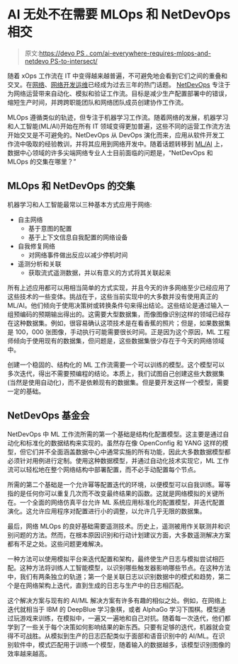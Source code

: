 # AI 无处不在需要 MLOps 和 NetDevOps 相交

> 原文:[https://devo PS . com/ai-everywhere-requires-mlops-and-netdevo PS-to-intersect/](https://devops.com/ai-everywhere-requires-mlops-and-netdevops-to-intersect/)

随着 xOps 工作流在 IT 中变得越来越普遍，不可避免地会看到它们之间的重叠和交叉。在[网络](https://devops.com/?s=networking)、[网络开发运维](https://devops.com/?s=NetDevOps)已经成为过去三年的热门话题。 [NetDevOps](https://github.com/juliogomez/netdevops) 专注于为网络运营带来自动化、模拟和验证工作流。目标是减少生产配置部署中的错误，缩短生产时间，并跨跨职能团队和网络团队成员创建协作工作流。

MLOps 遵循类似的轨迹，但专注于机器学习工作流。随着网络的发展，机器学习和人工智能(ML/AI)开始在所有 IT 领域变得更加普遍，这些不同的运营工作流方法开始交叉是不可避免的。NetDevOps 从 DevOps 演化而来，应用从软件开发工作流中吸取的经验教训，并将其应用到网络开发中。随着话题转移到 [ML/AI](https://devops.com/?s=ML%2FAI) 上，数据中心领域的许多尖端网络专业人士目前面临的问题是，“NetDevOps 和 MLOps 的交集在哪里？”

## MLOps 和 NetDevOps 的交集

机器学习和人工智能最常以三种基本方式应用于网络:

*   自主网络
    *   基于意图的配置
    *   基于上下文信息自我配置的网络设备
*   自我修复网络
    *   对网络事件做出反应以减少停机时间
*   遥测分析和关联
    *   获取流式遥测数据，并以有意义的方式将其关联起来

所有上述应用都可以用相当简单的方式实现，并且今天的许多网络至少已经应用了这些技术的一些变体。挑战在于，这些当前实现中的大多数并没有使用真正的 ML/AI。他们倾向于使用决策树或转换条件句来得出结论。这些结论是通过输入一组预编码的预期输出得出的。这需要大型数据集，而像图像识别这样的领域已经存在这种数据集。例如，很容易确认这项技术是在看香蕉的照片；但是，如果数据集是 100，000 张图像，手动执行可能需要很长时间。正是因为这个原因，ML 工程师倾向于使用现有的数据集，但问题是，这些数据集很少存在于今天的网络领域中。

创建一个稳固的、结构化的 ML 工作流需要一个可以训练的模型。这个模型可以多次迭代，得出不需要预编程的结论。本质上，我们试图自己创建这些大数据集(当然是使用自动化)，而不是依赖现有的数据集。但是要开发这样一个模型，需要一定的基础。

## NetDevOps 基金会

NetDevOps 中 ML 工作流所需的第一个基础是结构化配置模型。这主要是通过自动化和标准化的数据结构来实现的。虽然存在像 OpenConfig 和 YANG 这样的模型，但它们并不全面涵盖数据中心中通常实施的所有功能，因此大多数数据模型都必须针对用例进行定制。使用这种数据模型，并通过自动化技术实现它，ML 工作流可以轻松地在整个网络结构中部署配置，而不必手动配置每个节点。

所需的第二个基础是一个允许幂等配置迭代的环境，以便模型可以自我训练。幂等指的是任何你可以重复几次而不改变最终结果的函数。这就是网络模拟的关键所在。一个全面的网络仿真平台允许 ML 系统应用标准化的配置模型，并迭代配置演化。这允许应用程序对配置进行小的调整，以允许几乎无限的数据集。

最后，网络 MLOps 的良好基础需要遥测技术。历史上，遥测被用作关联测井和识别问题的方法。然而，在根本原因识别和行动计划建议方面，大多数遥测解决方案都有不足之处。这些问题更难解决。

一种方法可以使用模拟平台来迭代配置和架构，最终使生产日志与模拟尝试相匹配。这种方法将训练人工智能模型，以识别哪些触发器影响哪些节点。在这种方法中，我们有两条独立的轨道；第一个是关联日志以识别数据中的模式和趋势，第二个是在网络架构上迭代，直到生成的日志与生产中的日志相匹配。

这个解决方案与现有的 AI/ML 解决方案有许多有趣的相似之处。例如，在网络上迭代就相当于 IBM 的 DeepBlue 学习象棋，或者 AlphaGo 学习下围棋。模型通过玩游戏来训练，在模拟中，一遍又一遍地和自己对抗。随着每一次迭代，他们都学到了一些关于每个决策如何影响结果的新东西。只要有足够的迭代，机器就会变得不可战胜。从模拟到生产的日志匹配类似于面部和语音识别中的 AI/ML。在识别软件中，模式匹配用于训练一个模型，随着输入的数据越多，该模型识别图像的效率越来越高。